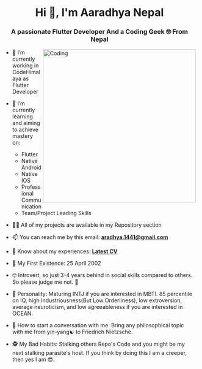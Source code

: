 <h1 align="center">Hi 👋, I'm Aaradhya Nepal</h1>
<h3 align="center">A passionate Flutter Developer And a Coding Geek 🤓 From Nepal</h3>
<img align="right" alt="Coding" width="400" src="https://cdnb.artstation.com/p/assets/images/images/028/991/999/original/anna-havrylyukh-.gif?1596125112">

- 🔭 I’m currently working in CodeHimalaya as Flutter Developer

- 🌱 I’m currently learning and aiming to achieve mastery on:
    - Flutter
    - Native Android
    - Native IOS
    - Professional Communication
    - Team/Project Leading Skills

- 👨‍💻 All of my projects are available in my Repository section

- 📫 You can reach me by this email: **aradhya.1441@gmail.com**

- 📄 Know about my experiences: [**Latest CV**](https://github.com/AradhyaNepal/AradhyaNepal/blob/main/Aaradhya%20Nepal%20Flutter%20Resume.pdf)

- 🥳 My First Existence: 25 April 2002

- 🤓 Introvert, so just 3-4 years behind in social skills compared to others. So please judge me not. 🥺

- 🥴 Personality: Maturing INTJ if you are interested in MBTI. 85 percentile on IQ, high Industriousness(But Low Orderliness), low extroversion, average neuroticism, and low agreeableness if you are interested in OCEAN.

- 💬 How to start a conversation with me: Bring any philosophical topic with me from yin-yang☯️ to Friedrich Nietzsche. 

- 🕵️ My Bad Habits: Stalking others Repo's Code and you might be my next stalking parasite's host. If you think by doing this I am a creeper, then yes I am 😎. 
